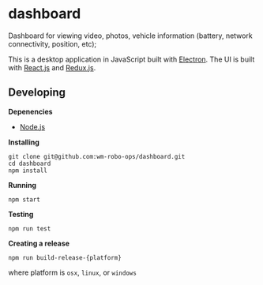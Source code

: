 # dashboard

Dashboard for viewing video, photos, vehicle information (battery, network connectivity, position, etc);

This is a desktop application in JavaScript built with [Electron](http://electron.atom.io/). The UI is built with [React.js](https://facebook.github.io/react/) and [Redux.js](http://redux.js.org/).


## Developing

**Depenencies**
- [Node.js](https://nodejs.org/en/download/package-manager/)

**Installing**
```
git clone git@github.com:wm-robo-ops/dashboard.git
cd dashboard
npm install
```

**Running**
```
npm start
```

**Testing**
```
npm run test
```

**Creating a release**
```
npm run build-release-{platform}
```
where platform is `osx`, `linux`, or `windows`
